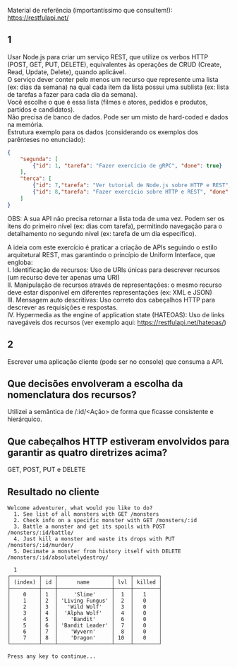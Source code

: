 Material de referência (importantíssimo que consultem!):  
https://restfulapi.net/  
  
  
## 1  
Usar Node.js para criar um serviço REST, que utilize os verbos HTTP (POST, GET, PUT, DELETE), equivalentes às operações de CRUD (Create, Read, Update, Delete), quando aplicável.  
O serviço dever conter pelo menos um recurso que represente uma lista (ex: dias da semana) na qual cada item da lista possui uma sublista (ex: lista de tarefas a fazer para cada dia da semana).  
Você escolhe o que é essa lista (filmes e atores, pedidos e produtos, partidos e candidatos).  
Não precisa de banco de dados. Pode ser um misto de hard-coded e dados na memória.  
Estrutura exemplo para os dados (considerando os exemplos dos parênteses no enunciado):  
  
```json
{
    "segunda": [  
        {"id": 1, "tarefa": "Fazer exercício de gRPC", "done": true}  
    ],
    "terça": [  
        {"id": 7,"tarefa": "Ver tutorial de Node.js sobre HTTP e REST", "done": false},  
        {"id": 8,"tarefa": "Fazer exercício sobre HTTP e REST", "done": false}  
    ]  
}  
```

OBS: A sua API não precisa retornar a lista toda de uma vez. Podem ser os itens do primeiro nível  (ex: dias com tarefa), permitindo navegação para o detalhamento no segundo nível (ex: tarefa de um dia específico).  
  
A ideia com este exercício é praticar a criação de APIs seguindo o estilo arquitetural REST, mas garantindo o princípio de Uniform Interface, que engloba:  
I. Identificação de recursos: Uso de URIs únicas para descrever recursos (um recurso deve ter apenas uma URI)  
II. Manipulação de recursos através de representações: o mesmo recurso deve estar disponível em diferentes representações (ex: XML e JSON)  
III. Mensagem auto descritivas: Uso correto dos cabeçalhos HTTP para descrever as requisições e respostas.  
IV. Hypermedia as the engine of application state (HATEOAS): Uso de links navegáveis dos recursos (ver exemplo aqui: https://restfulapi.net/hateoas/)  
  
  
## 2  
Escrever uma aplicação cliente (pode ser no console) que consuma a API.  
  
  
## Que decisões envolveram a escolha da nomenclatura dos recursos?  
Utilizei a semântica de <Recurso>/:id/<Ação> de forma que ficasse consistente e hierárquico.  
  
## Que cabeçalhos HTTP estiveram envolvidos para garantir as quatro diretrizes acima?  
GET, POST, PUT e DELETE
  
  
## Resultado no cliente
```
Welcome adventurer, what would you like to do?
  1. See list of all monsters with GET /monsters
  2. Check info on a specific monster with GET /monsters/:id
  3. Battle a monster and get its spoils with POST /monsters/:id/battle/
  4. Just kill a monster and waste its drops with PUT /monsters/:id/murder/
  5. Decimate a monster from history itself with DELETE /monsters/:id/absolutelydestroy/     

  1
┌─────────┬────┬─────────────────┬─────┬────────┐
│ (index) │ id │      name       │ lvl │ killed │
├─────────┼────┼─────────────────┼─────┼────────┤
│    0    │ 1  │     'Slime'     │  1  │   1    │
│    1    │ 2  │ 'Living Fungus' │  2  │   0    │
│    2    │ 3  │   'Wild Wolf'   │  3  │   0    │
│    3    │ 4  │  'Alpha Wolf'   │  4  │   0    │
│    4    │ 5  │    'Bandit'     │  6  │   0    │
│    5    │ 6  │ 'Bandit Leader' │  7  │   0    │
│    6    │ 7  │    'Wyvern'     │  8  │   0    │
│    7    │ 8  │    'Dragon'     │ 10  │   0    │
└─────────┴────┴─────────────────┴─────┴────────┘

Press any key to continue...
```
